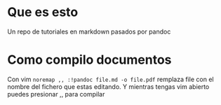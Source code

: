 # Que es esto
Un repo de tutoriales en markdown pasados por pandoc
# Como compilo documentos
Con vim ```noremap ,, :!pandoc file.md -o file.pdf```
remplaza file con el nombre del fichero que estas editando.
Y mientras tengas vim abierto puedes presionar ,, para compilar
